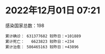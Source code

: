 
# 2022年12月01日 07:21
感染国家总数：198
```
累计确诊： 631377682 较昨日：+101889
累计死亡：   6623823 较昨日：+234
累计治愈： 586465163 较昨日：+43896
```
<div id="main" style="width:100%;height:800px;margin-bottom:10px;"></div>
<div id="second" style="width:100%;height:1000px;margin-bottom:10px;"></div>
<div id="third" style="width:100%;height:1000px;margin-bottom:10px;"></div>
<div id="last" style="width:100%;height:3000px;"></div>

<script>
import * as echarts from "echarts";
export default {
  mounted () {
    this.chart = echarts.init(document.getElementById("main"), "dark")
    this.secondChart = echarts.init(document.getElementById("second"), "dark")
    this.thirdChart = echarts.init(document.getElementById("third"), "dark")
    this.lastChart = echarts.init(document.getElementById("last"), "dark")
    var option = {
      tooltip: { trigger: "axis", axisPointer: { type: "shadow" } },
      legend: {},
      grid: { left: "3%", right: "4%", bottom: "3%", containLabel: true },
      xAxis: { type: "value" },
      yAxis: {
        type: "category", data: ["意大利","日本","韩国","巴西","德国","法国","印度","美国",]
      },
      series: [
        { name: "新增确诊", type: "bar", stack: "total", label: { show: true }, emphasis: { focus: "series" }, data: [0,0,0,0,0,68382,0,25506,] }, 
        { name: "累计确诊", type: "bar", stack: "total", label: { show: true }, emphasis: { focus: "series" }, data: [24260660,24793166,27098734,35268255,36463485,37846799,44673379,100558217,] }, 
        { name: "新增死亡", type: "bar", stack: "total", label: { show: true }, emphasis: { focus: "series" }, data: [0,0,0,0,0,91,0,130,] }, 
        { name: "累计死亡", type: "bar", stack: "total", label: { show: true }, emphasis: { focus: "series" }, data: [181098,49644,30506,689717,157791,158950,530620,1105179,] }, 
        { name: "累计治愈", type: "bar", stack: "total", label: { show: true }, emphasis: { focus: "series" }, data: [23587105,20699537,26115310,34235867,35784300,36909229,44136872,98093166,] },]
    }
    this.chart.setOption(option);
    var secondOption = {
      tooltip: { trigger: "axis", axisPointer: { type: "shadow" } },
      legend: {},
      grid: { left: "3%", right: "4%", bottom: "3%", containLabel: true },
      xAxis: { type: "value" },
      yAxis: {
        type: "category", data: ["墨西哥","伊朗","荷兰","阿根廷","澳大利亚","越南","西班牙","土耳其","俄罗斯","英国",]
      },
      series: [
        { name: "新增确诊", type: "bar", stack: "total", label: { show: true }, emphasis: { focus: "series" }, data: [0,0,0,0,0,0,0,0,0,0,] }, 
        { name: "累计确诊", type: "bar", stack: "total", label: { show: true }, emphasis: { focus: "series" }, data: [7125176,7559706,8541997,9727247,10655596,11515908,13595504,17005537,21590828,24224763,] }, 
        { name: "新增死亡", type: "bar", stack: "total", label: { show: true }, emphasis: { focus: "series" }, data: [0,0,0,0,0,0,0,0,0,0,] }, 
        { name: "累计死亡", type: "bar", stack: "total", label: { show: true }, emphasis: { focus: "series" }, data: [330495,144633,22909,130025,16124,43175,115901,101400,392002,212585,] }, 
        { name: "累计治愈", type: "bar", stack: "total", label: { show: true }, emphasis: { focus: "series" }, data: [6395789,7335178,8491686,9590207,10546102,10608488,13382293,16904137,20997710,24692,] },]
    }
    this.secondChart.setOption(secondOption);
    var thirdOption = {
      tooltip: { trigger: "axis", axisPointer: { type: "shadow" } },
      legend: {},
      grid: { left: "3%", right: "4%", bottom: "3%", containLabel: true },
      xAxis: { type: "value" },
      yAxis: {
        type: "category", data: ["以色列","智利","马来西亚","乌克兰","希腊","葡萄牙","奥地利","哥伦比亚","波兰","印度尼西亚",]
      },
      series: [
        { name: "新增确诊", type: "bar", stack: "total", label: { show: true }, emphasis: { focus: "series" }, data: [0,4876,0,0,0,0,0,0,0,0,] }, 
        { name: "累计确诊", type: "bar", stack: "total", label: { show: true }, emphasis: { focus: "series" }, data: [4718373,4920010,4990431,5336293,5360506,5542265,5561633,6314769,6352755,6664844,] }, 
        { name: "新增死亡", type: "bar", stack: "total", label: { show: true }, emphasis: { focus: "series" }, data: [0,5,0,0,0,0,0,0,0,0,] }, 
        { name: "累计死亡", type: "bar", stack: "total", label: { show: true }, emphasis: { focus: "series" }, data: [11845,62422,36667,110505,34178,25450,21210,141895,118319,159830,] }, 
        { name: "累计治愈", type: "bar", stack: "total", label: { show: true }, emphasis: { focus: "series" }, data: [4693943,4847768,4927186,5211714,5303174,5497083,5495574,6140834,5335940,6445738,] },]
    }
    this.thirdChart.setOption(thirdOption);
    var lastOption = {
      tooltip: { trigger: "axis", axisPointer: { type: "shadow" } },
      legend: {},
      grid: { left: "3%", right: "4%", bottom: "3%", containLabel: true },
      xAxis: { type: "value" },
      yAxis: {
        type: "category", data: ["朝鲜","西撒哈拉","蒙特塞拉特岛","梵蒂冈","红宝石公主号","钻石公主号","圣文森特岛","列支敦士登公国","安圭拉","圣多美和普林西比","特克斯和凯科斯群岛","圣基茨和尼维斯","乍得","塞拉利昂","利比里亚","几内亚比绍","科摩罗","安提瓜和巴布达","尼日尔","厄立特里亚","也门","冈比亚","中非共和国","摩纳哥","吉布提","多米尼克","萨摩亚","赤道几内亚","塔吉克斯坦","南苏丹","尼加拉瓜","格林纳达","直布罗陀","布基纳法索","圣马力诺","东帝汶","刚果（布）","索马里","贝宁","圣卢西亚","马里","海地","莱索托","巴哈马","几内亚","多哥","坦桑尼亚","毛里求斯","阿鲁巴","巴布亚新几内亚","安道尔","加蓬","塞舌尔","布隆迪","叙利亚","不丹","佛得角","毛里塔尼亚","苏丹","马达加斯加","斐济","伯利兹","圭亚那","斯威士兰","新喀里多尼亚","法属波利尼西亚","苏里南","科特迪瓦","马拉维","塞内加尔","刚果（金）","法属圭亚那","巴巴多斯","安哥拉","马耳他","喀麦隆","卢旺达","柬埔寨","波多黎各","牙买加","乌干达","纳米比亚","加纳","特立尼达和多巴哥","马尔代夫","萨尔瓦多","阿富汗","吉尔吉斯斯坦","冰岛","老挝","马提尼克岛","莫桑比克","文莱","乌兹别克斯坦","津巴布韦","尼日利亚","阿尔及利亚","黑山","卢森堡","博茨瓦纳","阿尔巴尼亚","赞比亚","肯尼亚","北马其顿","阿曼","波黑","亚美尼亚","洪都拉斯","卡塔尔","埃塞俄比亚","利比亚","埃及","委内瑞拉","摩尔多瓦","爱沙尼亚","塞浦路斯","巴勒斯坦","缅甸","多米尼加","科威特","斯里兰卡","巴林","巴拉圭","阿塞拜疆","沙特阿拉伯","拉脱维亚","蒙古国","乌拉圭","白俄罗斯","尼泊尔","巴拿马","厄瓜多尔","阿联酋","玻利维亚","古巴","哥斯达黎加","突尼斯","危地马拉","黎巴嫩","克罗地亚","斯洛文尼亚","摩洛哥","立陶宛","保加利亚","芬兰","哈萨克斯坦","挪威","巴基斯坦","爱尔兰","约旦","格鲁吉亚","斯洛伐克","新西兰","孟加拉国","匈牙利","新加坡","塞尔维亚","伊拉克","瑞典","丹麦","罗马尼亚","菲律宾","南非","秘鲁","瑞士","加拿大","捷克","比利时","泰国",]
      },
      series: [
        { name: "新增确诊", type: "bar", stack: "total", label: { show: true }, emphasis: { focus: "series" }, data: [0,0,0,0,0,0,0,0,0,0,0,0,0,0,0,0,0,0,0,0,0,0,0,53,0,0,0,0,0,0,0,0,0,0,0,0,0,0,0,0,2,0,0,0,0,0,0,0,0,0,0,0,0,0,0,0,22,0,0,0,0,0,0,0,0,0,0,0,0,0,0,0,0,0,0,0,0,0,0,0,0,0,0,0,0,0,0,0,0,0,0,0,0,0,0,0,8,56,0,0,5,0,63,0,0,0,0,0,0,47,0,0,0,0,0,0,0,28,0,0,11,134,0,0,0,0,0,0,0,0,0,0,0,0,8,0,0,0,117,0,0,184,0,0,0,0,0,0,0,0,0,0,0,0,0,1370,572,0,0,0,0,0,445,0,0,0,0,0,0,] }, 
        { name: "累计确诊", type: "bar", stack: "total", label: { show: true }, emphasis: { focus: "series" }, data: [1,10,11,29,620,712,2298,3026,3904,6278,6446,6552,7646,7759,8022,8848,8965,9106,9931,10189,11945,12586,15311,15442,15690,15760,15967,17183,17786,18348,18491,19613,20184,21631,22167,23338,25375,27254,27980,29550,32760,33846,34490,37483,38153,39328,40656,41042,43568,45917,46824,48973,50068,50639,57397,62503,63037,63420,63637,67259,68375,69048,71603,73770,76051,76899,81228,87885,88086,88873,94204,95451,103955,104491,115818,123993,132643,138099,151732,151931,169733,169946,171009,185377,185618,201785,205907,206530,207171,216693,224468,230624,241044,246379,257893,266283,271090,283719,297757,326373,333343,333746,341636,344710,399027,400548,445737,458023,478848,494578,507084,515645,547396,595073,609233,614237,620816,633245,650381,662672,671682,696332,718164,824288,825597,961627,992634,993875,994037,1000889,1002161,1011132,1044343,1111086,1111392,1146135,1147072,1155277,1220560,1253761,1258446,1268823,1276076,1287035,1394254,1396755,1468876,1575186,1678827,1746997,1805698,1855953,1945117,2036585,2166352,2167897,2423385,2463724,2626686,3147600,3296834,4036277,4041890,4238042,4317035,4408276,4558202,4636264,4707244,] }, 
        { name: "新增死亡", type: "bar", stack: "total", label: { show: true }, emphasis: { focus: "series" }, data: [0,0,0,0,0,0,0,0,0,0,0,0,0,0,0,0,0,0,0,0,0,0,0,0,0,0,0,0,0,0,0,0,0,0,0,0,0,0,0,0,0,0,0,0,0,0,0,0,0,0,0,0,0,0,0,0,0,0,0,0,0,0,0,0,0,0,0,0,0,0,0,0,0,0,0,0,0,0,0,0,0,0,0,0,0,0,0,0,0,0,0,0,0,0,0,0,0,1,0,0,0,0,0,0,0,0,0,0,0,0,0,0,0,0,0,0,0,0,0,0,1,0,0,0,0,0,0,0,0,0,0,0,0,0,0,0,0,0,1,0,0,0,0,0,0,0,0,0,0,0,0,0,0,0,0,0,5,0,0,0,0,0,0,0,0,0,0,0,0,] }, 
        { name: "累计死亡", type: "bar", stack: "total", label: { show: true }, emphasis: { focus: "series" }, data: [1,1,1,0,10,13,12,59,12,77,36,46,194,126,294,176,161,146,312,103,2159,372,113,63,189,74,29,183,125,138,225,237,110,387,119,138,386,1361,163,404,742,860,706,833,464,290,845,1032,236,668,156,306,171,38,3163,21,412,997,4990,1412,878,688,1285,1422,314,649,1392,830,2685,1968,1455,411,564,1923,809,1965,1467,3056,2609,3320,3630,4080,1461,4267,311,4230,7833,2991,219,758,1071,2226,225,1637,5606,3155,6881,2790,1133,2790,3593,4019,5684,9568,4260,16202,8710,11043,685,7572,6437,24613,5828,11918,2790,1226,5404,19488,4384,2570,16803,1536,19621,9978,9464,6086,2179,7537,7118,12019,8526,35940,2348,22247,8530,9038,29268,19950,10737,17316,6932,16284,9434,38039,7265,13693,4325,30631,8131,14122,16881,20733,3297,29433,48287,1703,17387,25364,21002,7532,67276,64641,102428,217394,14318,47781,41882,33057,33180,] }, 
        { name: "累计治愈", type: "bar", stack: "total", label: { show: true }, emphasis: { focus: "series" }, data: [0,9,2,29,0,699,2233,2948,3879,6201,6392,6482,4874,4393,7715,8642,8786,8954,8890,10086,9124,12189,14615,15247,15427,15673,1605,16879,17264,18115,4225,19358,16579,21143,21826,23102,24006,13182,27746,29095,31941,32871,25980,36360,37218,39033,183,39278,42438,43982,46457,48582,49606,50418,54227,61564,62460,62420,58016,65450,66440,68325,70218,72255,74603,33500,49626,87045,85009,86872,83610,11254,102435,102367,114433,118616,131112,134985,129614,99392,100431,165826,169527,180912,163687,179410,183029,196406,75685,7660,0,228310,222140,241486,251904,259640,182564,280705,288991,323571,328205,329690,335346,334335,384669,378395,434866,132498,476620,472443,500604,442182,540476,504142,524990,601436,614962,607760,644066,659992,654800,693773,698317,814053,813132,950319,985875,985312,985592,988695,985881,973448,1023936,1077869,1102773,860711,983630,1131350,1087587,1234400,1236871,1251256,1261582,1244292,1360295,1380356,1462243,1538689,1665472,1731007,1776548,1833944,1915871,1985830,2104358,2092166,2395368,2437149,2592766,3135141,3224710,3953593,3912506,3963448,4217675,4298243,4507458,4581372,4649509,] },]
    }
    this.lastChart.setOption(lastOption);

    window.onresize = () => {
      this.chart.resize()
      this.secondChart.resize()
      this.thirdChart.resize()
      this.lastChart.resize()
    }
  }
};
</script>

|国家|新增确诊|累计确诊|新增死亡|累计死亡|累计治愈|
|:--:|---:|---:|---:|---:|---:|
|美国|25506|100558217|130|1105179|98093166|
|印度|0|44673379|0|530620|44136872|
|法国|68382|37846799|91|158950|36909229|
|德国|0|36463485|0|157791|35784300|
|巴西|0|35268255|0|689717|34235867|
|韩国|0|27098734|0|30506|26115310|
|日本|0|24793166|0|49644|20699537|
|意大利|0|24260660|0|181098|23587105|
|英国|0|24224763|0|212585|24692|
|俄罗斯|0|21590828|0|392002|20997710|
|土耳其|0|17005537|0|101400|16904137|
|西班牙|0|13595504|0|115901|13382293|
|越南|0|11515908|0|43175|10608488|
|澳大利亚|0|10655596|0|16124|10546102|
|阿根廷|0|9727247|0|130025|9590207|
|荷兰|0|8541997|0|22909|8491686|
|伊朗|0|7559706|0|144633|7335178|
|墨西哥|0|7125176|0|330495|6395789|
|印度尼西亚|0|6664844|0|159830|6445738|
|波兰|0|6352755|0|118319|5335940|
|哥伦比亚|0|6314769|0|141895|6140834|
|奥地利|0|5561633|0|21210|5495574|
|葡萄牙|0|5542265|0|25450|5497083|
|希腊|0|5360506|0|34178|5303174|
|乌克兰|0|5336293|0|110505|5211714|
|马来西亚|0|4990431|0|36667|4927186|
|智利|4876|4920010|5|62422|4847768|
|以色列|0|4718373|0|11845|4693943|
|泰国|0|4707244|0|33180|4649509|
|比利时|0|4636264|0|33057|4581372|
|捷克|0|4558202|0|41882|4507458|
|加拿大|0|4408276|0|47781|4298243|
|瑞士|0|4317035|0|14318|4217675|
|秘鲁|0|4238042|0|217394|3963448|
|南非|445|4041890|0|102428|3912506|
|菲律宾|0|4036277|0|64641|3953593|
|罗马尼亚|0|3296834|0|67276|3224710|
|丹麦|0|3147600|0|7532|3135141|
|瑞典|0|2626686|0|21002|2592766|
|伊拉克|0|2463724|0|25364|2437149|
|塞尔维亚|572|2423385|5|17387|2395368|
|新加坡|1370|2167897|0|1703|2092166|
|匈牙利|0|2166352|0|48287|2104358|
|孟加拉国|0|2036585|0|29433|1985830|
|新西兰|0|1945117|0|3297|1915871|
|斯洛伐克|0|1855953|0|20733|1833944|
|格鲁吉亚|0|1805698|0|16881|1776548|
|约旦|0|1746997|0|14122|1731007|
|爱尔兰|0|1678827|0|8131|1665472|
|巴基斯坦|0|1575186|0|30631|1538689|
|挪威|0|1468876|0|4325|1462243|
|哈萨克斯坦|0|1396755|0|13693|1380356|
|芬兰|0|1394254|0|7265|1360295|
|保加利亚|0|1287035|0|38039|1244292|
|立陶宛|0|1276076|0|9434|1261582|
|摩洛哥|184|1268823|0|16284|1251256|
|斯洛文尼亚|0|1258446|0|6932|1236871|
|克罗地亚|0|1253761|0|17316|1234400|
|黎巴嫩|117|1220560|1|10737|1087587|
|危地马拉|0|1155277|0|19950|1131350|
|突尼斯|0|1147072|0|29268|983630|
|哥斯达黎加|0|1146135|0|9038|860711|
|古巴|8|1111392|0|8530|1102773|
|玻利维亚|0|1111086|0|22247|1077869|
|阿联酋|0|1044343|0|2348|1023936|
|厄瓜多尔|0|1011132|0|35940|973448|
|巴拿马|0|1002161|0|8526|985881|
|尼泊尔|0|1000889|0|12019|988695|
|白俄罗斯|0|994037|0|7118|985592|
|乌拉圭|0|993875|0|7537|985312|
|蒙古国|0|992634|0|2179|985875|
|拉脱维亚|0|961627|0|6086|950319|
|沙特阿拉伯|0|825597|0|9464|813132|
|阿塞拜疆|0|824288|0|9978|814053|
|巴拉圭|0|718164|0|19621|698317|
|巴林|134|696332|0|1536|693773|
|斯里兰卡|11|671682|1|16803|654800|
|科威特|0|662672|0|2570|659992|
|多米尼加|0|650381|0|4384|644066|
|缅甸|28|633245|0|19488|607760|
|巴勒斯坦|0|620816|0|5404|614962|
|塞浦路斯|0|614237|0|1226|601436|
|爱沙尼亚|0|609233|0|2790|524990|
|摩尔多瓦|0|595073|0|11918|504142|
|委内瑞拉|0|547396|0|5828|540476|
|埃及|0|515645|0|24613|442182|
|利比亚|0|507084|0|6437|500604|
|埃塞俄比亚|47|494578|0|7572|472443|
|卡塔尔|0|478848|0|685|476620|
|洪都拉斯|0|458023|0|11043|132498|
|亚美尼亚|0|445737|0|8710|434866|
|波黑|0|400548|0|16202|378395|
|阿曼|0|399027|0|4260|384669|
|北马其顿|0|344710|0|9568|334335|
|肯尼亚|63|341636|0|5684|335346|
|赞比亚|0|333746|0|4019|329690|
|阿尔巴尼亚|5|333343|0|3593|328205|
|博茨瓦纳|0|326373|0|2790|323571|
|卢森堡|0|297757|0|1133|288991|
|黑山|56|283719|1|2790|280705|
|阿尔及利亚|8|271090|0|6881|182564|
|尼日利亚|0|266283|0|3155|259640|
|津巴布韦|0|257893|0|5606|251904|
|乌兹别克斯坦|0|246379|0|1637|241486|
|文莱|0|241044|0|225|222140|
|莫桑比克|0|230624|0|2226|228310|
|马提尼克岛|0|224468|0|1071|0|
|老挝|0|216693|0|758|7660|
|冰岛|0|207171|0|219|75685|
|吉尔吉斯斯坦|0|206530|0|2991|196406|
|阿富汗|0|205907|0|7833|183029|
|萨尔瓦多|0|201785|0|4230|179410|
|马尔代夫|0|185618|0|311|163687|
|特立尼达和多巴哥|0|185377|0|4267|180912|
|加纳|0|171009|0|1461|169527|
|纳米比亚|0|169946|0|4080|165826|
|乌干达|0|169733|0|3630|100431|
|牙买加|0|151931|0|3320|99392|
|波多黎各|0|151732|0|2609|129614|
|柬埔寨|0|138099|0|3056|134985|
|卢旺达|0|132643|0|1467|131112|
|喀麦隆|0|123993|0|1965|118616|
|马耳他|0|115818|0|809|114433|
|安哥拉|0|104491|0|1923|102367|
|巴巴多斯|0|103955|0|564|102435|
|法属圭亚那|0|95451|0|411|11254|
|刚果（金）|0|94204|0|1455|83610|
|塞内加尔|0|88873|0|1968|86872|
|马拉维|0|88086|0|2685|85009|
|科特迪瓦|0|87885|0|830|87045|
|苏里南|0|81228|0|1392|49626|
|法属波利尼西亚|0|76899|0|649|33500|
|新喀里多尼亚|0|76051|0|314|74603|
|斯威士兰|0|73770|0|1422|72255|
|圭亚那|0|71603|0|1285|70218|
|伯利兹|0|69048|0|688|68325|
|斐济|0|68375|0|878|66440|
|马达加斯加|0|67259|0|1412|65450|
|苏丹|0|63637|0|4990|58016|
|毛里塔尼亚|0|63420|0|997|62420|
|佛得角|22|63037|0|412|62460|
|不丹|0|62503|0|21|61564|
|叙利亚|0|57397|0|3163|54227|
|布隆迪|0|50639|0|38|50418|
|塞舌尔|0|50068|0|171|49606|
|加蓬|0|48973|0|306|48582|
|安道尔|0|46824|0|156|46457|
|巴布亚新几内亚|0|45917|0|668|43982|
|阿鲁巴|0|43568|0|236|42438|
|毛里求斯|0|41042|0|1032|39278|
|坦桑尼亚|0|40656|0|845|183|
|多哥|0|39328|0|290|39033|
|几内亚|0|38153|0|464|37218|
|巴哈马|0|37483|0|833|36360|
|莱索托|0|34490|0|706|25980|
|海地|0|33846|0|860|32871|
|马里|2|32760|0|742|31941|
|圣卢西亚|0|29550|0|404|29095|
|贝宁|0|27980|0|163|27746|
|索马里|0|27254|0|1361|13182|
|刚果（布）|0|25375|0|386|24006|
|东帝汶|0|23338|0|138|23102|
|圣马力诺|0|22167|0|119|21826|
|布基纳法索|0|21631|0|387|21143|
|直布罗陀|0|20184|0|110|16579|
|格林纳达|0|19613|0|237|19358|
|尼加拉瓜|0|18491|0|225|4225|
|南苏丹|0|18348|0|138|18115|
|塔吉克斯坦|0|17786|0|125|17264|
|赤道几内亚|0|17183|0|183|16879|
|萨摩亚|0|15967|0|29|1605|
|多米尼克|0|15760|0|74|15673|
|吉布提|0|15690|0|189|15427|
|摩纳哥|53|15442|0|63|15247|
|中非共和国|0|15311|0|113|14615|
|冈比亚|0|12586|0|372|12189|
|也门|0|11945|0|2159|9124|
|厄立特里亚|0|10189|0|103|10086|
|尼日尔|0|9931|0|312|8890|
|安提瓜和巴布达|0|9106|0|146|8954|
|科摩罗|0|8965|0|161|8786|
|几内亚比绍|0|8848|0|176|8642|
|利比里亚|0|8022|0|294|7715|
|塞拉利昂|0|7759|0|126|4393|
|乍得|0|7646|0|194|4874|
|圣基茨和尼维斯|0|6552|0|46|6482|
|特克斯和凯科斯群岛|0|6446|0|36|6392|
|圣多美和普林西比|0|6278|0|77|6201|
|安圭拉|0|3904|0|12|3879|
|列支敦士登公国|0|3026|0|59|2948|
|圣文森特岛|0|2298|0|12|2233|
|钻石公主号|0|712|0|13|699|
|红宝石公主号|0|620|0|10|0|
|梵蒂冈|0|29|0|0|29|
|蒙特塞拉特岛|0|11|0|1|2|
|西撒哈拉|0|10|0|1|9|
|朝鲜|0|1|0|1|0|

